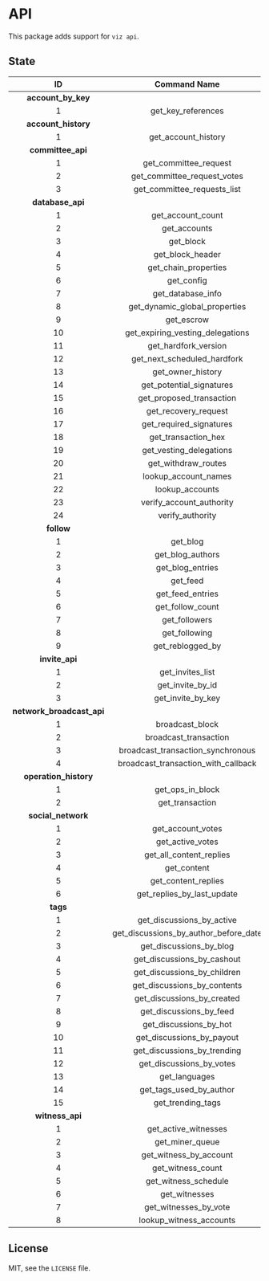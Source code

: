 # API

This package adds support for `viz api`.

## State

| **ID** | **Command Name** | **Version** |
| :-: | :-: | :-: |
| **account_by_key** |
| 1 | get_key_references | **RAW** |
| **account_history** |
| 1 | get_account_history | **DONE** |
| **committee_api** |
| 1 | get_committee_request | **DONE** |
| 2 | get_committee_request_votes | **DONE** |
| 3 | get_committee_requests_list | **DONE** |
| **database_api** |
| 1 | get_account_count | **DONE** |
| 2 | get_accounts | **DONE** |
| 3 | get_block | **DONE** |
| 4 | get_block_header | **DONE** |
| 5 | get_chain_properties | **DONE** |
| 6 | get_config | **DONE** |
| 7 | get_database_info | **DONE** |
| 8 | get_dynamic_global_properties | **DONE** |
| 9 | get_escrow | **DONE** |
| 10 | get_expiring_vesting_delegations | **DONE** |
| 11| get_hardfork_version | **DONE** |
| 12| get_next_scheduled_hardfork | **DONE** |
| 13 | get_owner_history | **DONE** |
| 14 | get_potential_signatures | **DONE** |
| 15 | get_proposed_transaction | **DONE** |
| 16 | get_recovery_request | **DONE** |
| 17 | get_required_signatures | **DONE** |
| 18 | get_transaction_hex | **DONE** |
| 19 | get_vesting_delegations | **DONE** |
| 20 | get_withdraw_routes | **DONE** |
| 21 | lookup_account_names | **DONE** |
| 22 | lookup_accounts | **DONE** |
| 23 | verify_account_authority | **DONE** |
| 24 | verify_authority | **DONE** |
| **follow** |
| 1 | get_blog | **DONE** |
| 2 | get_blog_authors | **DONE** |
| 3 | get_blog_entries | **DONE** |
| 4 | get_feed | **DONE** |
| 5 | get_feed_entries | **DONE** |
| 6 | get_follow_count | **DONE** |
| 7 | get_followers | **DONE** |
| 8 | get_following | **DONE** |
| 9 | get_reblogged_by | **DONE** |
| **invite_api** |
| 1 | get_invites_list | **DONE** |
| 2 | get_invite_by_id | **DONE** |
| 3 | get_invite_by_key | **DONE** |
| **network_broadcast_api** |
| 1 | broadcast_block | **NONE** |
| 2 | broadcast_transaction | **DONE** |
| 3 | broadcast_transaction_synchronous | **DONE** |
| 4 | broadcast_transaction_with_callback | **NONE** |
| **operation_history** |
| 1 | get_ops_in_block | **DONE** |
| 2 | get_transaction | **DONE** |
| **social_network** |
| 1 | get_account_votes | **DONE** |
| 2 | get_active_votes | **DONE** |
| 3 | get_all_content_replies | **DONE** |
| 4 | get_content | **DONE** |
| 5 | get_content_replies | **DONE** |
| 6 | get_replies_by_last_update | **DONE** |
| **tags** |
| 1 | get_discussions_by_active | **DONE** |
| 2 | get_discussions_by_author_before_date | **DONE** |
| 3 | get_discussions_by_blog | **DONE** |
| 4 | get_discussions_by_cashout | **DONE** |
| 5 | get_discussions_by_children | **DONE** |
| 6 | get_discussions_by_contents | **DONE** |
| 7 | get_discussions_by_created | **DONE** |
| 8 | get_discussions_by_feed | **DONE** |
| 9 | get_discussions_by_hot | **DONE** |
| 10 | get_discussions_by_payout | **DONE** |
| 11 | get_discussions_by_trending | **DONE** |
| 12 | get_discussions_by_votes | **DONE** |
| 13 | get_languages | **DONE** |
| 14 | get_tags_used_by_author | **RAW** |
| 15 | get_trending_tags | **DONE** |
| **witness_api** |
| 1 | get_active_witnesses | **DONE** |
| 2 | get_miner_queue | **DONE** |
| 3 | get_witness_by_account | **DONE** |
| 4 | get_witness_count | **DONE** |
| 5 | get_witness_schedule | **DONE** |
| 6 | get_witnesses | **DONE** |
| 7 | get_witnesses_by_vote | **DONE** |
| 8 | lookup_witness_accounts | **DONE** |

## License

MIT, see the `LICENSE` file.
